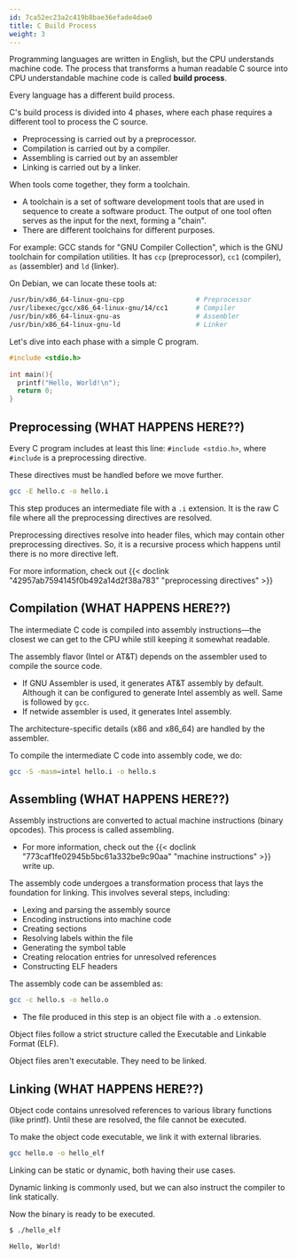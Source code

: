 ```yaml
---
id: 7ca52ec23a2c419b8bae36efade4dae0
title: C Build Process
weight: 3
---
```


Programming languages are written in English, but the CPU understands machine code. The process that transforms a human readable C source into CPU understandable machine code is called **build process**.

Every language has a different build process.

C's build process is divided into 4 phases, where each phase requires a different tool to process the C source.
  - Preprocessing is carried out by a preprocessor.
  - Compilation is carried out by a compiler.
  - Assembling is carried out by an assembler
  - Linking is carried out by a linker.

When tools come together, they form a toolchain.
  - A toolchain is a set of software development tools that are used in sequence to create a software product. The output of one tool often serves as the input for the next, forming a "chain".
  - There are different toolchains for different purposes.

For example: GCC stands for "GNU Compiler Collection", which is the GNU toolchain for compilation utilities. It has `ccp` (preprocessor), `cc1` (compiler), `as` (assembler) and `ld` (linker).

On Debian, we can locate these tools at:
```bash
/usr/bin/x86_64-linux-gnu-cpp                  # Preprocessor
/usr/libexec/gcc/x86_64-linux-gnu/14/cc1       # Compiler
/usr/bin/x86_64-linux-gnu-as                   # Assembler
/usr/bin/x86_64-linux-gnu-ld                   # Linker
```

Let's dive into each phase with a simple C program.

```c {filename="hello.c"}
#include <stdio.h>
​
int main(){
  printf("Hello, World!\n");
  return 0;
}
```

## Preprocessing (WHAT HAPPENS HERE??)

Every C program includes at least this line: `#include <stdio.h>`, where `#include` is a preprocessing directive.

These directives must be handled before we move further.
```bash
gcc -E hello.c -o hello.i
```

This step produces an intermediate file with a `.i` extension. It is the raw C file where all the preprocessing directives are resolved.

Preprocessing directives resolve into header files, which may contain other preprocessing directives. So, it is a recursive process which happens until there is no more directive left. 

For more information, check out {{< doclink "42957ab7594145f0b492a14d2f38a783" "preprocessing directives" >}}

## Compilation (WHAT HAPPENS HERE??)

The intermediate C code is compiled into assembly instructions—the closest we can get to the CPU while still keeping it somewhat readable.

The assembly flavor (Intel or AT&T) depends on the assembler used to compile the source code.

* If GNU Assembler is used, it generates AT&T assembly by default. Although it can be configured to generate Intel assembly as well. Same is followed by `gcc`.
* If netwide assembler is used, it generates Intel assembly.

The architecture-specific details (x86 and x86_64) are handled by the assembler.

To compile the intermediate C code into assembly code, we do:

```bash
gcc -S -masm=intel hello.i -o hello.s
```

## Assembling (WHAT HAPPENS HERE??)

Assembly instructions are converted to actual machine instructions (binary opcodes). This process is called assembling.
  - For more information, check out the {{< doclink "773caf1fe02945b5bc61a332be9c90aa" "machine instructions" >}} write up.

The assembly code undergoes a transformation process that lays the foundation for linking. This involves several steps, including:

* Lexing and parsing the assembly source
* Encoding instructions into machine code
* Creating sections
* Resolving labels within the file
* Generating the symbol table
* Creating relocation entries for unresolved references
* Constructing ELF headers

The assembly code can be assembled as:

```bash
gcc -c hello.s -o hello.o
```
  - The file produced in this step is an object file with a `.o` extension.

Object files follow a strict structure called the Executable and Linkable Format (ELF).

Object files aren't executable. They need to be linked.

## Linking (WHAT HAPPENS HERE??)

Object code contains unresolved references to various library functions (like printf). Until these are resolved, the file cannot be executed.

To make the object code executable, we link it with external libraries.
```bash
gcc hello.o -o hello_elf
```

Linking can be static or dynamic, both having their use cases.

Dynamic linking is commonly used, but we can also instruct the compiler to link statically.

Now the binary is ready to be executed.

```bash
$ ./hello_elf

Hello, World!
```